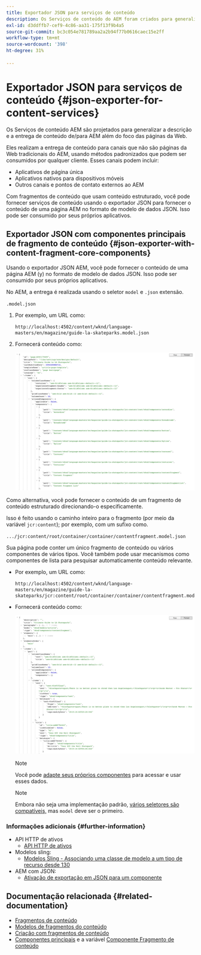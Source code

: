 ```yaml
---
title: Exportador JSON para serviços de conteúdo
description: Os Serviços de conteúdo do AEM foram criados para generalizar a descrição e a entrega de conteúdo de e para o AEM para além do foco em páginas da Web. Eles realizam a entrega de conteúdo para canais que não são páginas da Web tradicionais do AEM, usando métodos padronizados que podem ser consumidos por qualquer cliente.
exl-id: d3ddffb7-cef9-4c86-aa31-175f13f9b4a5
source-git-commit: bc3c054e781789aa2a2b94f77b0616caec15e2ff
workflow-type: tm+mt
source-wordcount: '398'
ht-degree: 31%

---
```


# Exportador JSON para serviços de conteúdo {#json-exporter-for-content-services}

Os Serviços de conteúdo AEM são projetados para generalizar a descrição e a entrega de conteúdo de/para AEM além do foco das páginas da Web.

Eles realizam a entrega de conteúdo para canais que não são páginas da Web tradicionais do AEM, usando métodos padronizados que podem ser consumidos por qualquer cliente. Esses canais podem incluir:

* Aplicativos de página única
* Aplicativos nativos para dispositivos móveis
* Outros canais e pontos de contato externos ao AEM

Com fragmentos de conteúdo que usam conteúdo estruturado, você pode fornecer serviços de conteúdo usando o exportador JSON para fornecer o conteúdo de uma página AEM no formato de modelo de dados JSON. Isso pode ser consumido por seus próprios aplicativos.

## Exportador JSON com componentes principais de fragmento de conteúdo {#json-exporter-with-content-fragment-core-components}

Usando o exportador JSON AEM, você pode fornecer o conteúdo de uma página AEM (y) no formato de modelo de dados JSON. Isso pode ser consumido por seus próprios aplicativos.

No AEM, a entrega é realizada usando o seletor `model` e `.json` extensão.

`.model.json`

1. Por exemplo, um URL como:

   ```shell
   http://localhost:4502/content/wknd/language-masters/en/magazine/guide-la-skateparks.model.json
   ```

1. Fornecerá conteúdo como:

   ![Modelo JSON de conteúdo WKND](assets/json-model-wknd.png)

Como alternativa, você pode fornecer o conteúdo de um fragmento de conteúdo estruturado direcionando-o especificamente.

Isso é feito usando o caminho inteiro para o fragmento (por meio da variável `jcr:content`); por exemplo, com um sufixo como.

`.../jcr:content/root/container/container/contentfragment.model.json`

Sua página pode conter um único fragmento de conteúdo ou vários componentes de vários tipos. Você também pode usar mecanismos como componentes de lista para pesquisar automaticamente conteúdo relevante.

* Por exemplo, um URL como:

  ```shell
  http://localhost:4502/content/wknd/language-masters/en/magazine/guide-la-skateparks/jcr:content/root/container/container/contentfragment.model.json
  ```

* Fornecerá conteúdo como:

  ![Modelo JSON do fragmento de conteúdo do WKND](assets/json-model-wknd-content-fragment.png)

  >[!NOTE]
  >
  >Você pode [adapte seus próprios componentes](enabling-json-exporter.md) para acessar e usar esses dados.

  >[!NOTE]
  >
  >Embora não seja uma implementação padrão, [vários seletores são compatíveis,](enabling-json-exporter.md#multiple-selectors) mas `model` deve ser o primeiro.

### Informações adicionais {#further-information}

* API HTTP de ativos
   * [API HTTP de ativos](/help/assets/developer-reference-material-apis.md)
* Modelos sling:
   * [Modelos Sling - Associando uma classe de modelo a um tipo de recurso desde 130](https://sling.apache.org/documentation/bundles/models.html#associating-a-model-class-with-a-resource-type-since-130)
* AEM com JSON:
   * [Ativação de exportação em JSON para um componente](enabling-json-exporter.md)

## Documentação relacionada {#related-documentation}

* [Fragmentos de conteúdo](/help/sites-cloud/administering/content-fragments/overview.md)
* [Modelos de fragmentos do conteúdo](/help/sites-cloud/administering/content-fragments/content-fragment-models.md)
* [Criação com fragmentos de conteúdo](/help/sites-cloud/authoring/fundamentals/content-fragments.md)
* [Componentes principais](https://experienceleague.adobe.com/docs/experience-manager-core-components/using/introduction.html?lang=pt-BR) e a variável [Componente Fragmento de conteúdo](https://experienceleague.adobe.com/docs/experience-manager-core-components/using/components/content-fragment-component.html?lang=pt-BR)
